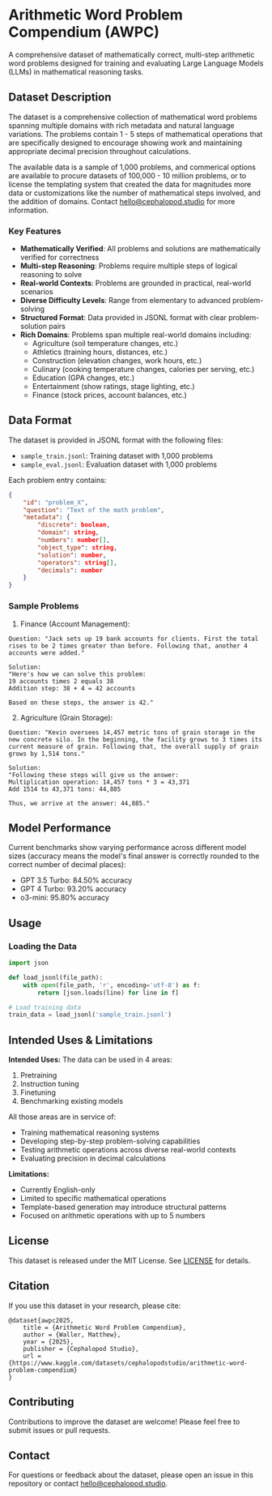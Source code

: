 # Arithmetic Word Problem Compendium (AWPC)

A comprehensive dataset of mathematically correct, multi-step arithmetic word problems designed for training and evaluating Large Language Models (LLMs) in mathematical reasoning tasks.

## Dataset Description

The dataset is a comprehensive collection of mathematical word problems spanning multiple domains with rich metadata and natural language variations. The problems contain 1 - 5 steps of mathematical operations that are specifically designed to encourage showing work and maintaining appropriate decimal precision throughout calculations. 

The available data is a sample of 1,000 problems, and commerical options are available to procure datasets of 100,000 - 10 million problems, or to license the templating system that created the data for magnitudes more data or customizations like the number of mathematical steps involved, and the addition of domains. Contact hello@cephalopod.studio for more information.

### Key Features

- **Mathematically Verified**: All problems and solutions are mathematically verified for correctness
- **Multi-step Reasoning**: Problems require multiple steps of logical reasoning to solve
- **Real-world Contexts**: Problems are grounded in practical, real-world scenarios
- **Diverse Difficulty Levels**: Range from elementary to advanced problem-solving
- **Structured Format**: Data provided in JSONL format with clear problem-solution pairs
- **Rich Domains**: Problems span multiple real-world domains including:
  - Agriculture (soil temperature changes, etc.)
  - Athletics (training hours, distances, etc.)
  - Construction (elevation changes, work hours, etc.)
  - Culinary (cooking temperature changes, calories per serving, etc.)
  - Education (GPA changes, etc.)
  - Entertainment (show ratings, stage lighting, etc.)
  - Finance (stock prices, account balances, etc.)

## Data Format

The dataset is provided in JSONL format with the following files:
- `sample_train.jsonl`: Training dataset with 1,000 problems
- `sample_eval.jsonl`: Evaluation dataset with 1,000 problems

Each problem entry contains:
```json
{
    "id": "problem_X",
    "question": "Text of the math problem",
    "metadata": {
        "discrete": boolean,
        "domain": string,
        "numbers": number[],
        "object_type": string,
        "solution": number,
        "operators": string[],
        "decimals": number
    }
}
```

### Sample Problems

1. Finance (Account Management):
```
Question: "Jack sets up 19 bank accounts for clients. First the total rises to be 2 times greater than before. Following that, another 4 accounts were added."

Solution:
"Here's how we can solve this problem:
19 accounts times 2 equals 38
Addition step: 38 + 4 = 42 accounts

Based on these steps, the answer is 42."
```

2. Agriculture (Grain Storage):
```
Question: "Kevin oversees 14,457 metric tons of grain storage in the new concrete silo. In the beginning, the facility grows to 3 times its current measure of grain. Following that, the overall supply of grain grows by 1,514 tons."

Solution:
"Following these steps will give us the answer:
Multiplication operation: 14,457 tons * 3 = 43,371
Add 1514 to 43,371 tons: 44,885

Thus, we arrive at the answer: 44,885."
```

## Model Performance

Current benchmarks show varying performance across different model sizes (accuracy means the model's final answer is correctly rounded to the correct number of decimal places):

* GPT 3.5 Turbo: 84.50% accuracy
* GPT 4 Turbo: 93.20% accuracy
* o3-mini: 95.80% accuracy

## Usage

### Loading the Data
```python
import json

def load_jsonl(file_path):
    with open(file_path, 'r', encoding='utf-8') as f:
        return [json.loads(line) for line in f]

# Load training data
train_data = load_jsonl('sample_train.jsonl')
```

## Intended Uses & Limitations

**Intended Uses:**
The data can be used in 4 areas:
1. Pretraining
2. Instruction tuning 
3. Finetuning
4. Benchmarking existing models

All those areas are in service of:
- Training mathematical reasoning systems
- Developing step-by-step problem-solving capabilities
- Testing arithmetic operations across diverse real-world contexts
- Evaluating precision in decimal calculations

**Limitations:**
- Currently English-only
- Limited to specific mathematical operations
- Template-based generation may introduce structural patterns
- Focused on arithmetic operations with up to 5 numbers

## License

This dataset is released under the MIT License. See [LICENSE](LICENSE) for details.

## Citation

If you use this dataset in your research, please cite:
```
@dataset{awpc2025,
    title = {Arithmetic Word Problem Compendium},
    author = {Waller, Matthew},
    year = {2025},
    publisher = {Cephalopod Studio},
    url = {https://www.kaggle.com/datasets/cephalopodstudio/arithmetic-word-problem-compendium}
}
```

## Contributing

Contributions to improve the dataset are welcome! Please feel free to submit issues or pull requests.

## Contact

For questions or feedback about the dataset, please open an issue in this repository or contact hello@cephalopod.studio.
